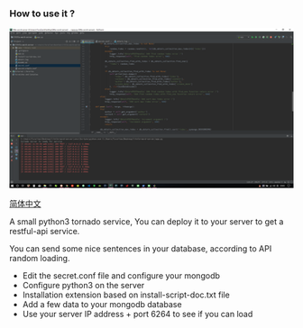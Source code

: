 ### How to use it ?
![](https://github.com/Turaiiao/little_word_server/blob/master/20181102220331.png)

[简体中文](https://github.com/Turaiiao/little_word_server/blob/master/README-CN.md)

A small python3 tornado service, You can deploy it to your server to get a restful-api service.

You can send some nice sentences in your database, according to API random loading.

- Edit the secret.conf file and configure your mongodb
- Configure python3 on the server
- Installation extension based on install-script-doc.txt file
- Add a few data to your mongodb database
- Use your server IP address + port 6264 to see if you can load
